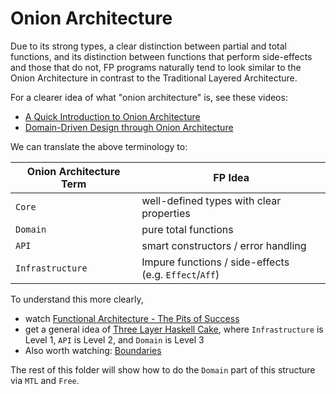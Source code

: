 # Onion Architecture

Due to its strong types, a clear distinction between partial and total functions, and its distinction between functions that perform side-effects and those that do not, FP programs naturally tend to look similar to the Onion Architecture in contrast to the Traditional Layered Architecture.

For a clearer idea of what "onion architecture" is, see these videos:
- [A Quick Introduction to Onion Architecture](https://www.youtube.com/embed/R2pW09tMCnE?start=6&end=527)
- [Domain-Driven Design through Onion Architecture](https://www.youtube.com/watch?v=pL9XeNjy_z4)

We can translate the above terminology to:

| Onion Architecture Term | FP Idea |
| - | - |
| `Core` | well-defined types with clear properties |
| `Domain` | pure total functions |
| `API` | smart constructors / error handling |
| `Infrastructure` | Impure functions / side-effects<br>(e.g. `Effect`/`Aff`)

To understand this more clearly,
- watch [Functional Architecture - The Pits of Success](https://www.youtube.com/watch?v=US8QG9I1XW0)
- get a general idea of [Three Layer Haskell Cake](https://www.parsonsmatt.org/2018/03/22/three_layer_haskell_cake.html), where `Infrastructure` is Level 1, `API` is Level 2, and `Domain` is Level 3
- Also worth watching: [Boundaries](https://www.destroyallsoftware.com/talks/boundaries)

The rest of this folder will show how to do the `Domain` part of this structure via `MTL` and `Free`.
